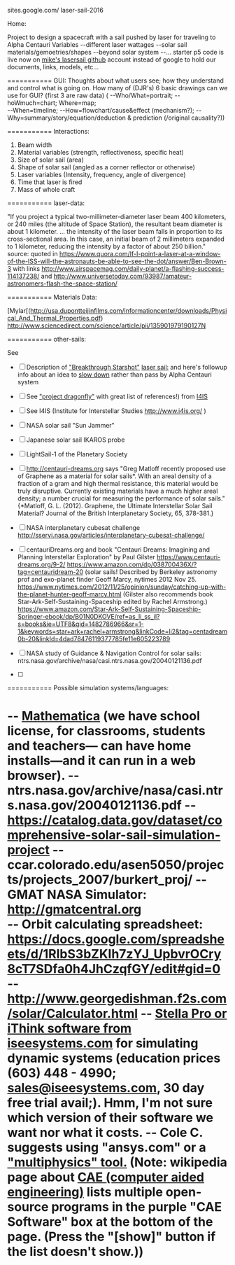sites.google.com/
laser-sail-2016

Home: 

Project to design a spacecraft with a sail pushed by laser for traveling to Alpha Centauri
Variables
--different laser wattages
--solar sail materials/gemoetries/shapes
--beyond solar system
--...
starter p5 code 
 is live now on [mike's lasersail github](https://github.com/mroam/lasersail/blob/master/index.html)
account instead of google to hold our documents, links, models, etc...

=========== GUI:
Thoughts about what users see; how they understand and control what is going on.
How many of (DJR's) 6 basic drawings can we use for GUI? {first 3 are raw data) (
--Who/What=portrait; 
--hoWmuch=chart; Where=map;   
--When=timeline;
--How=flowchart/cause&effect (mechanism?); 
--Why=summary/story/equation/deduction & prediction (/original causality?))

=========== Interactions:

1. Beam width
2. Material variables (strength, reflectiveness, specific heat)
3. Size of solar sail (area)
4. Shape of solar sail (angled as a corner reflector or otherwise)
5. Laser variables (Intensity, frequency, angle of divergence)
6. Time that laser is fired
7. Mass of whole craft

=========== laser-data:

"If you project a typical two-millimeter-diameter laser beam 400 kilometers, or 240 miles (the altitude of Space Station), the resultant beam diameter is about 1 kilometer. … the intensity of the laser beam falls in proportion to its cross-sectional area. In this case, an initial beam of 2 millimeters expanded to 1 kilometer, reducing the intensity by a factor of about 250 billion."
source: quoted in https://www.quora.com/If-I-point-a-laser-at-a-window-of-the-ISS-will-the-astronauts-be-able-to-see-the-dot/answer/Ben-Brown-3 with links http://www.airspacemag.com/daily-planet/a-flashing-success-114137238/ and http://www.universetoday.com/93987/amateur-astronomers-flash-the-space-station/

=========== Materials Data:

[Mylar[(http://usa.dupontteijinfilms.com/informationcenter/downloads/Physical_And_Thermal_Properties.pdf)
http://www.sciencedirect.com/science/article/pii/135901979190127N


=========== other-sails:

See 
- [ ] Description of ["Breakthrough Starshot"](http://breakthroughinitiatives.org/) 
[laser sail:](http://earthsky.org/space/breakthrough-starshot-aims-for-alpha-centauri) and here's followup info about an idea to [slow down](https://earthsky.org/space/full-braking-at-alpha-centauri/)
rather than pass by Alpha Centauri system
- [ ] See ["project dragonfly"](http://www.centauri-dreams.org/?p=31478) with great list of references!) from [I4IS](http://i4is.org/news/dragonfly)
- [ ] See I4IS (Institute for Interstellar Studies http://www.i4is.org/ )
- [ ] NASA solar sail "Sun Jammer"
- [ ] Japanese solar sail IKAROS probe
- [ ] LightSail-1 of the Planetary Society
- [ ] http://centauri-dreams.org says "Greg Matloff recently proposed use of Graphene as a material for solar sails*. With an areal density of a fraction of a gram and high thermal resistance, this material would be truly disruptive. Currently existing materials have a much higher areal density; a number crucial for measuring the performance of solar sails." {*Matloff, G. L. (2012). Graphene, the Ultimate Interstellar Solar Sail Material? Journal of the British Interplanetary Society, 65, 378-381.}
- [ ] NASA interplanetary cubesat challenge http://sservi.nasa.gov/articles/interplanetary-cubesat-challenge/
- [ ] centauriDreams.org and book "Centauri Dreams: Imagining and Planning Interstellar Exploration" by Paul Gilster https://www.centauri-dreams.org/9-2/
https://www.amazon.com/dp/038700436X/?tag=centauridream-20
(solar sails! Described by Berkeley astronomy prof and exo-planet finder Geoff Marcy, nytimes 2012 Nov 25. 
https://www.nytimes.com/2012/11/25/opinion/sunday/catching-up-with-the-planet-hunter-geoff-marcy.html
(Gilster also recommends book Star-Ark-Self-Sustaining-Spaceship edited by Rachel Armstrong.)
https://www.amazon.com/Star-Ark-Self-Sustaining-Spaceship-Springer-ebook/dp/B01N0DKOVE/ref=as_li_ss_il?s=books&ie=UTF8&qid=1482786966&sr=1-1&keywords=star+ark+rachel+armstrong&linkCode=li2&tag=centadream0b-20&linkId=4dad78476119377785fe11e605223789

- [ ] NASA study of Guidance & Navigation Control for solar sails: ntrs.nasa.gov/archive/nasa/casi.ntrs.nasa.gov/20040121136.pdf
- [ ] 
=========== Possible simulation systems/languages:

-- [Mathematica](https://www.wolfram.com) (we have school license, for classrooms, students and teachers— can have home installs—and it can run in a web browser).
-- ntrs.nasa.gov/archive/nasa/casi.ntrs.nasa.gov/20040121136.pdf
-- https://catalog.data.gov/dataset/comprehensive-solar-sail-simulation-project
-- ccar.colorado.edu/asen5050/projects/projects_2007/burkert_proj/
-- GMAT NASA Simulator: http://gmatcentral.org  
-- Orbit calculating spreadsheet: https://docs.google.com/spreadsheets/d/1RlbS3bZKIh7zYJ_UpbvrOCry8cT7SDfa0h4JhCzqfGY/edit#gid=0
-- http://www.georgedishman.f2s.com/solar/Calculator.html 
-- [Stella Pro or iThink software from iseesystems.com](https://www.iseesystems.com/store/products/)
for simulating dynamic systems (education prices (603) 448 - 4990; sales@iseesystems.com, 30 day free trial avail;). Hmm, I'm not sure which version of their software we want nor what it costs.
-- Cole C. suggests using "ansys.com" or a ["multiphysics" tool.](https://en.wikipedia.org/wiki/Multiphysics_simulation)
 (Note: wikipedia page about [CAE (computer aided engineering)](https://en.wikipedia.org/wiki/Computer-aided_engineering)
 lists multiple open-source programs in the purple "CAE Software" box at the bottom of the page. (Press the "[show]" button if the list doesn't show.))
===========
